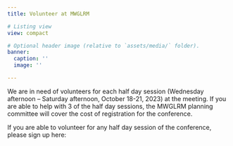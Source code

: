 ```yaml
---
title: Volunteer at MWGLRM

# Listing view
view: compact

# Optional header image (relative to `assets/media/` folder).
banner:
  caption: ''
  image: ''

---
```

We are in need of volunteers for each half day session (Wednesday afternoon – Saturday afternoon, October 18-21, 2023) at the meeting. If you are able to help with 3 of the half day sessions, the MWGLRM planning committee will cover the cost of registration for the conference.

If you are able to volunteer for any half day session of the conference, please sign up here: